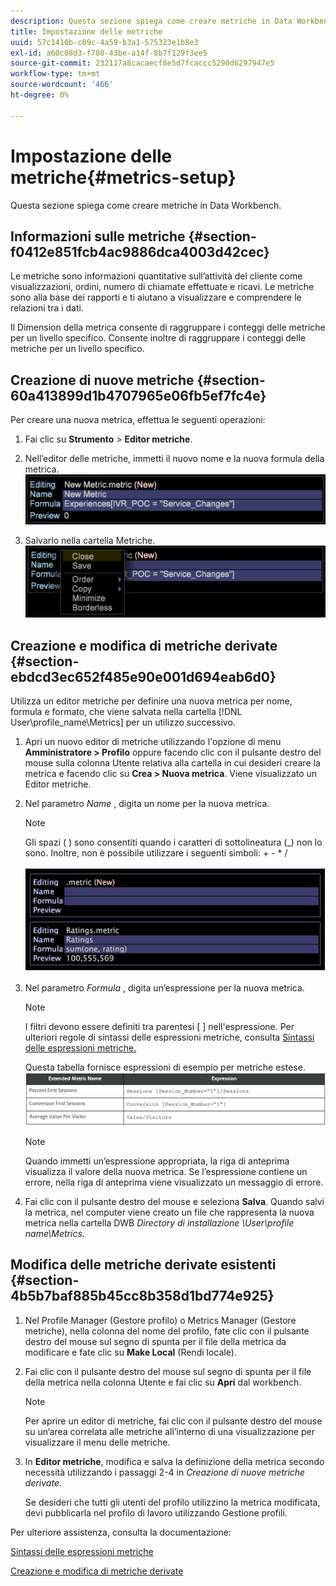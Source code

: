 ```yaml
---
description: Questa sezione spiega come creare metriche in Data Workbench.
title: Impostazione delle metriche
uuid: 57c1410b-c09c-4a59-b3a1-575323e1b8e3
exl-id: a60c08d3-f708-43be-a14f-8b7f129f3ee5
source-git-commit: 232117a8cacaecf8e5d7fcaccc5290d6297947e5
workflow-type: tm+mt
source-wordcount: '466'
ht-degree: 0%

---
```


# Impostazione delle metriche{#metrics-setup}

Questa sezione spiega come creare metriche in Data Workbench.

## Informazioni sulle metriche {#section-f0412e851fcb4ac9886dca4003d42cec}

Le metriche sono informazioni quantitative sull’attività del cliente come visualizzazioni, ordini, numero di chiamate effettuate e ricavi. Le metriche sono alla base dei rapporti e ti aiutano a visualizzare e comprendere le relazioni tra i dati.

Il Dimension della metrica consente di raggruppare i conteggi delle metriche per un livello specifico. Consente inoltre di raggruppare i conteggi delle metriche per un livello specifico.

## Creazione di nuove metriche {#section-60a413899d1b4707965e06fb5ef7fc4e}

Per creare una nuova metrica, effettua le seguenti operazioni:

1. Fai clic su **Strumento** > **Editor metriche**.

1. Nell’editor delle metriche, immetti il nuovo nome e la nuova formula della metrica. ![](assets/dwb_impl_metrics1.png)

1. Salvarlo nella cartella Metriche. ![](assets/dwb_impl_metrics2.png)

## Creazione e modifica di metriche derivate {#section-ebdcd3ec652f485e90e001d694eab6d0}

Utilizza un editor metriche per definire una nuova metrica per nome, formula e formato, che viene salvata nella cartella [!DNL User\profile_name\Metrics] per un utilizzo successivo.

1. Apri un nuovo editor di metriche utilizzando l&#39;opzione di menu **Amministratore > Profilo** oppure facendo clic con il pulsante destro del mouse sulla colonna Utente relativa alla cartella in cui desideri creare la metrica e facendo clic su **Crea > Nuova metrica**. Viene visualizzato un Editor metriche.

1. Nel parametro *Name* , digita un nome per la nuova metrica.

   >[!NOTE]
   >
   >Gli spazi ( ) sono consentiti quando i caratteri di sottolineatura (_) non lo sono. Inoltre, non è possibile utilizzare i seguenti simboli: + - * /

   ![](assets/dwb_impl_metrics3.png)

1. Nel parametro *Formula* , digita un’espressione per la nuova metrica.

   >[!NOTE]
   I filtri devono essere definiti tra parentesi [ ] nell&#39;espressione. Per ulteriori regole di sintassi delle espressioni metriche, consulta [Sintassi delle espressioni metriche.](https://experienceleague.adobe.com/docs/data-workbench/using/client/qry-lang-syntx/c-syntx-mtrc-exp.html)

   Questa tabella fornisce espressioni di esempio per metriche estese. ![](assets/dwb_impl_metrics4.png)

   >[!NOTE]
   Quando immetti un’espressione appropriata, la riga di anteprima visualizza il valore della nuova metrica. Se l’espressione contiene un errore, nella riga di anteprima viene visualizzato un messaggio di errore.

1. Fai clic con il pulsante destro del mouse e seleziona **Salva**. Quando salvi la metrica, nel computer viene creato un file che rappresenta la nuova metrica nella cartella DWB *Directory di installazione \User\profile name\Metrics*.

## Modifica delle metriche derivate esistenti {#section-4b5b7baf885b45cc8b358d1bd774e925}

1. Nel Profile Manager (Gestore profilo) o Metrics Manager (Gestore metriche), nella colonna del nome del profilo, fate clic con il pulsante destro del mouse sul segno di spunta per il file della metrica da modificare e fate clic su **Make Local** (Rendi locale).
1. Fai clic con il pulsante destro del mouse sul segno di spunta per il file della metrica nella colonna Utente e fai clic su **Apri** dal workbench.

   >[!NOTE]
   Per aprire un editor di metriche, fai clic con il pulsante destro del mouse su un’area correlata alle metriche all’interno di una visualizzazione per visualizzare il menu delle metriche.

1. In **Editor metriche**, modifica e salva la definizione della metrica secondo necessità utilizzando i passaggi 2-4 in *Creazione di nuove metriche derivate*.

   Se desideri che tutti gli utenti del profilo utilizzino la metrica modificata, devi pubblicarla nel profilo di lavoro utilizzando Gestione profili.

Per ulteriore assistenza, consulta la documentazione:

[Sintassi delle espressioni metriche](https://experienceleague.adobe.com/docs/data-workbench/using/client/qry-lang-syntx/c-syntx-mtrc-exp.html)

[Creazione e modifica di metriche derivate](https://experienceleague.adobe.com/docs/data-workbench/using/client/admin-ui/profile-mgr/c-drvd-mtrcs.html)
